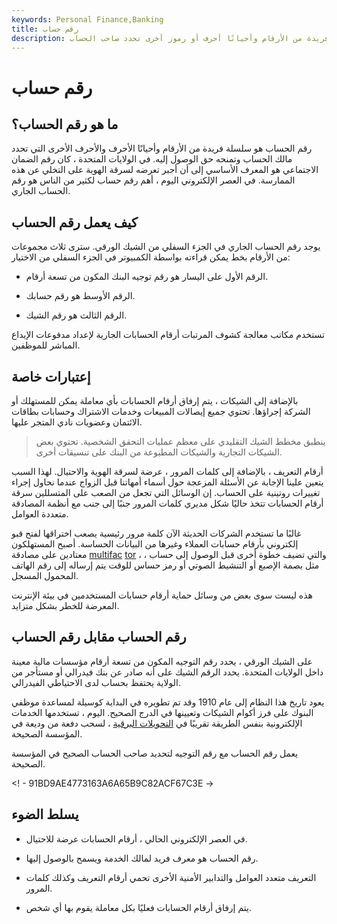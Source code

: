 ```yaml
---
keywords: Personal Finance,Banking
title: رقم حساب
description: رقم الحساب هو سلسلة فريدة من الأرقام وأحيانًا أحرف أو رموز أخرى تحدد صاحب الحساب.
---
```


# رقم حساب
## ما هو رقم الحساب؟

رقم الحساب هو سلسلة فريدة من الأرقام وأحيانًا الأحرف والأحرف الأخرى التي تحدد مالك الحساب وتمنحه حق الوصول إليه. في الولايات المتحدة ، كان رقم الضمان الاجتماعي هو المعرف الأساسي إلى أن أجبر تعرضه لسرقة الهوية على التخلي عن هذه الممارسة. في العصر الإلكتروني اليوم ، أهم رقم حساب لكثير من الناس هو رقم الحساب الجاري.

## كيف يعمل رقم الحساب

يوجد رقم الحساب الجاري في الجزء السفلي من الشيك الورقي. سترى ثلاث مجموعات من الأرقام بخط يمكن قراءته بواسطة الكمبيوتر في الجزء السفلي من الاختيار:

- الرقم الأول على اليسار هو رقم توجيه البنك المكون من تسعة أرقام.

- الرقم الأوسط هو رقم حسابك.

- الرقم الثالث هو رقم الشيك.

تستخدم مكاتب معالجة كشوف المرتبات أرقام الحسابات الجارية لإعداد مدفوعات الإيداع المباشر للموظفين.

## إعتبارات خاصة

بالإضافة إلى الشيكات ، يتم إرفاق أرقام الحسابات بأي معاملة يمكن للمستهلك أو الشركة إجراؤها. تحتوي جميع إيصالات المبيعات وخدمات الاشتراك وحسابات بطاقات الائتمان وعضويات نادي المتجر عليها.

> ينطبق مخطط الشيك التقليدي على معظم عمليات التحقق الشخصية. تحتوي بعض الشيكات التجارية والشيكات المطبوعة من البنك على تنسيقات أخرى.

>

أرقام التعريف ، بالإضافة إلى كلمات المرور ، عرضة لسرقة الهوية والاحتيال. لهذا السبب يتعين علينا الإجابة عن الأسئلة المزعجة حول أسماء أمهاتنا قبل الزواج عندما نحاول إجراء تغييرات روتينية على الحساب. إن الوسائل التي تجعل من الصعب على المتسللين سرقة أرقام الحسابات تتخذ حاليًا شكل مديري كلمات المرور جنبًا إلى جنب مع أنظمة المصادقة متعددة العوامل.

غالبًا ما تستخدم الشركات الحديثة الآن كلمة مرور رئيسية يصعب اختراقها لفتح قبو إلكتروني بأرقام حسابات العملاء وغيرها من البيانات الحساسة. أصبح المستهلكون معتادين على مصادقة [multifac](/twofactor-authentication-2fa) [tor](/twofactor-authentication-2fa) ، والتي تضيف خطوة أخرى قبل الوصول إلى حساب ، مثل بصمة الإصبع أو التنشيط الصوتي أو رمز حساس للوقت يتم إرساله إلى رقم الهاتف المحمول المسجل.

هذه ليست سوى بعض من وسائل حماية أرقام حسابات المستخدمين في بيئة الإنترنت المعرضة للخطر بشكل متزايد.

## رقم الحساب مقابل رقم الحساب

على الشيك الورقي ، يحدد رقم التوجيه المكون من تسعة أرقام مؤسسات مالية معينة داخل الولايات المتحدة. يحدد الرقم الشيك على أنه صادر عن بنك فيدرالي أو مستأجر من الولاية يحتفظ بحساب لدى الاحتياطي الفيدرالي.

يعود تاريخ هذا النظام إلى عام 1910 وقد تم تطويره في البداية كوسيلة لمساعدة موظفي البنوك على فرز أكوام الشيكات وتعيينها في الدرج الصحيح. اليوم ، تستخدمها الخدمات الإلكترونية بنفس الطريقة تقريبًا في [التحويلات البرقية](/wiretransfer) ، لسحب دفعة من وديعة في المؤسسة الصحيحة.

يعمل رقم الحساب مع رقم التوجيه لتحديد صاحب الحساب الصحيح في المؤسسة الصحيحة.

<! - 91BD9AE4773163A6A65B9C82ACF67C3E ->

## يسلط الضوء

- في العصر الإلكتروني الحالي ، أرقام الحسابات عرضة للاحتيال.

- رقم الحساب هو معرف فريد لمالك الخدمة ويسمح بالوصول إليها.

- التعريف متعدد العوامل والتدابير الأمنية الأخرى تحمي أرقام التعريف وكذلك كلمات المرور.

- يتم إرفاق أرقام الحسابات فعليًا بكل معاملة يقوم بها أي شخص.

